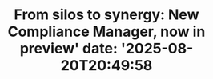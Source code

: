 ﻿---
title: "From silos to synergy: New Compliance Manager, now in preview'
date: '2025-08-20T20:49:58"
category: "Markets"
summary: ""
slug: "from silos to synergy new compliance manager now in preview"
source_urls:
  - "https://cloud.google.com/blog/products/identity-security/streamline-auditing-compliance-manager-is-now-in-preview/"
seo:
  title: "From silos to synergy: New Compliance Manager, now in preview | Hash n Hedge'
  description: '"
  keywords: ["news", "markets", "brief"]
---

